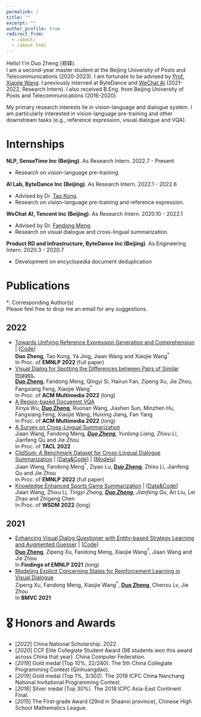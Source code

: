 ```yaml
---
permalink: /
title: ""
excerpt: ""
author_profile: true
redirect_from: 
  - /about/
  - /about.html
---
```


<span class='anchor' id='about-me'></span>

Hello! I'm Duo Zheng (郑铎).      
I am a second-year master student at the Beijing University of Posts and Telecommunications (2020-2023). I am fortunate to be advised by [Prof. Xiaojie Wang](https://www.researchgate.net/profile/Xiaojie-Wang-19). I previously interned at ByteDance and [WeChat AI](https://ai.weixin.qq.com/) (2021-2022, Research Intern). I also received B.Eng. from Beijing University of Posts and Telecommunications (2016-2020).

My primary research interests lie in vision-language and dialogue system. I am particularly interested in vision-language pre-training and other downstream tasks (e.g., reference expression, visual dialogue and VQA).


# Internships
**NLP, SenseTime Inc (Beijing)**. As Research Intern. 2022.7 - Present
<!-- - Advised by Prof. [Liwei Wang](https://lwwangcse.github.io/). -->
- Research on vision-language pre-training.

**AI Lab, ByteDance Inc (Beijing)**. As Research Intern. 2022.1 - 2022.6
- Advised by Dr. [Tao Kong](https://www.taokong.org/).
- Research on vision-language pre-training and reference expression.

**WeChat AI, Tencent Inc (Beijing)**. As Research Intern. 2020.10 - 2022.1
- Advised by Dr. [Fandong Meng](http://fandongmeng.github.io/).
- Research on visual dialogue and cross-lingual summarization.

**Product RD and Infrastructure, ByteDance Inc (Beijing)**. As Engineering Intern. 2020.3 - 2020.7
- Development on encyclopedia document deduplication

# Publications 
*: Corresponding Author(s)   
Please feel free to drop me an email for any suggestions.
## 2022
- [Towards Unifying Reference Expression Generation and Comprehension](https://arxiv.org/abs/2210.13076) \| [[Code](https://github.com/zd11024/UniRef)]    
**Duo Zheng**, Tao Kong, Ya Jing, Jiaan Wang and Xiaojie Wang<sup>*</sup>   
In Proc. of **EMNLP 2022** (full paper)
- [Visual Dialog for Spotting the Differences between Pairs of Similar Images.](https://arxiv.org/abs/2203.08362)    
**<u>Duo Zheng</u>**, Fandong Meng, Qingyi Si, Hairun Fan, Zipeng Xu, Jie Zhou, Fangxiang Feng, Xiaojie Wang<sup>*</sup>    
In Proc. of **ACM Multimedia 2022** (long)  
- [A Region-based Docuemnt VQA](https://dl.acm.org/doi/abs/10.1145/3503161.3548172)   
Xinya Wu, **<u>Duo Zheng</u>**, Ruonan Wang, Jiashen Sun, Minzhen Hu, Fangxiang Feng, Xiaojie Wang, Huixing Jiang, Fan Yang  
In Proc. of **ACM Multimedia 2022** (long)   
- [A Survey on Cross-Lingual Summarization](https://arxiv.org/abs/2203.12515)   
Jiaan Wang, Fandong Meng<sup>*</sup>, **<u>Duo Zheng</u>**, Yunlong Liang, Zhixu Li<sup>*</sup>, Jianfeng Qu and Jie Zhou   
In Proc. of **TACL 2022**  
- [ClidSum: A Benchmark Dataset for Cross-Lingual Dialogue Summarization](https://arxiv.org/abs/2202.05599) \| [[Data&Code](https://github.com/krystalan/ClidSum)] \| [[Models](https://huggingface.co/Krystalan)]  
Jiaan Wang, Fandong Meng<sup>*</sup>, Ziyao Lu, **<u>Duo Zheng</u>**, Zhixu Li, Jianfeng Qu and Jie Zhou   
In Proc. of **EMNLP 2022** (full paper)
- [Knowledge Enhanced Sports Game Summarization](https://arxiv.org/abs/2111.12535) \| [[Data&Code](https://github.com/krystalan/K-SportsSum)]   
Jiaan Wang, Zhixu Li<sup>*</sup>, Tingyi Zhang, **<u>Duo Zheng</u>**, Jianfeng Qu<sup>*</sup>, An Liu, Lei Zhao and Zhigang Chen   
In Proc. of **WSDM 2022** (long)

## 2021
- [Enhancing Visual Dialog Questioner with Entity-based Strategy Learning and Augmented Guesser](https://arxiv.org/abs/2109.02297) \| [[Code](https://github.com/zd11024/Entity_Questioner)]    
**<u>Duo Zheng</u>**, Zipeng Xu, Fandong Meng, Xiaojie Wang<sup>*</sup>, Jiaan Wang and Jie Zhou    
In **Findings of EMNLP 2021** (long)  
- [Modeling Explicit Concerning States for Reinforcement Learning in Visual Dialogue](https://arxiv.org/abs/2107.05250)    
Zipeng Xu, Fandong Meng, Xiaojie Wang<sup>*</sup>, **<u>Duo Zheng</u>**, Chenxu Lv, Jie Zhou  
In **BMVC 2021**  


# 🎖 Honors and Awards
- [*2022*] China National Scholarship. 2022.
- [*2020*] CCF Elite Collegiate Student Award (98 students won this award across China that year). China Computer Federation.
- [*2019*] Gold medal (Top 10%, 22/240). The 5th China Collegiate Programming Contest (Qinhuangdao).
- [*2019*] Gold medal (Top 1%, 3/302). The 2019 ICPC China Nanchang National Invitational Programming Contest.
- [*2018*] Silver medal (Top 30%). The 2018 ICPC Asia-East Continent Final.
- [*2015*] The First‑grade Award (29nd in Shaanxi province), Chinese High School Mathematics League.

